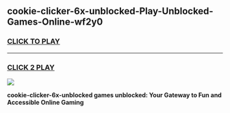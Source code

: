 
## cookie-clicker-6x-unblocked-Play-Unblocked-Games-Online-wf2y0
<h3>
<a href="https://premium76.site?title=cookie-clicker-6x-unblocked&ref=25A">CLICK TO PLAY</a></h3>
<hr>

<h3>
<a href="https://premium76.site?title=cookie-clicker-6x-unblocked&ref=25A">CLICK 2 PLAY</a>
  
</h3>

<a href="https://premium76.site?title=cookie-clicker-6x-unblocked&ref=25A"><img src="https://clearcache.store/games.png"></a>


**cookie-clicker-6x-unblocked games unblocked: Your Gateway to Fun and Accessible Online Gaming**
